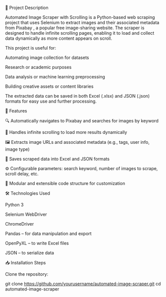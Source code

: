 📌 Project Description

Automated Image Scraper with Scrolling is a Python-based web scraping project that uses Selenium to extract images and their associated metadata from Pixabay
, a popular free image-sharing website. The scraper is designed to handle infinite scrolling pages, enabling it to load and collect data dynamically as more content appears on scroll.

This project is useful for:

Automating image collection for datasets

Research or academic purposes

Data analysis or machine learning preprocessing

Building creative assets or content libraries

The extracted data can be saved in both Excel (.xlsx) and JSON (.json) formats for easy use and further processing.

🚀 Features

🔍 Automatically navigates to Pixabay and searches for images by keyword

📜 Handles infinite scrolling to load more results dynamically

🖼️ Extracts image URLs and associated metadata (e.g., tags, user info, image type)

💾 Saves scraped data into Excel and JSON formats

⚙️ Configurable parameters: search keyword, number of images to scrape, scroll delay, etc.

🧪 Modular and extensible code structure for customization

🛠️ Technologies Used

Python 3

Selenium WebDriver

ChromeDriver

Pandas – for data manipulation and export

OpenPyXL – to write Excel files

JSON – to serialize data

📥 Installation Steps

Clone the repository:

git clone https://github.com/yourusername/automated-image-scraper.git
cd automated-image-scraper





